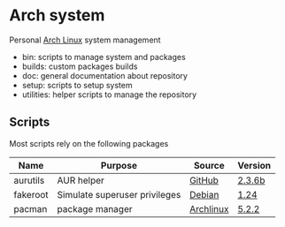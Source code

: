 # Arch system

Personal [Arch Linux](https://www.archlinux.org/) system management

- bin: scripts to manage system and packages
- builds: custom packages builds
- doc: general documentation about repository
- setup: scripts to setup system
- utilities: helper scripts to manage the repository


## Scripts

Most scripts rely on the following packages

| Name        | Purpose                          | Source                                                                            | Version                                                                                                 |
|-------------|----------------------------------|-----------------------------------------------------------------------------------|---------------------------------------------------------------------------------------------------------|
| aurutils    | AUR helper                       | [GitHub](https://github.com/AladW/aurutils)                                       | [2.3.6b](https://github.com/AladW/aurutils/releases/tag/2.3.6b)                                         |
| fakeroot    | Simulate superuser privileges    | [Debian](http://debian.backend.mirrors.debian.org/debian/pool/main/f/fakeroot)    | [1.24](http://debian.backend.mirrors.debian.org/debian/pool/main/f/fakeroot/fakeroot_1.24.orig.tar.gz)  |
| pacman      | package manager                  | [Archlinux](https://git.archlinux.org/pacman.git)                                 | [5.2.2](https://git.archlinux.org/pacman.git/tag/?h=v5.2.2)                                             |
